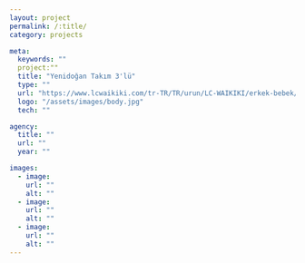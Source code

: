 ```yaml
---
layout: project
permalink: /:title/
category: projects

meta:
  keywords: ""
  project:""
  title: "Yenidoğan Takım 3'lü"
  type: ""
  url: "https://www.lcwaikiki.com/tr-TR/TR/urun/LC-WAIKIKI/erkek-bebek/Takim-3-lu/3182975/572102"
  logo: "/assets/images/body.jpg"
  tech: ""

agency:
  title: ""
  url: ""
  year: ""

images:
  - image:
    url: ""
    alt: ""
  - image:
    url: ""
    alt: ""
  - image:
    url: ""
    alt: ""
---
```

<p></p>
